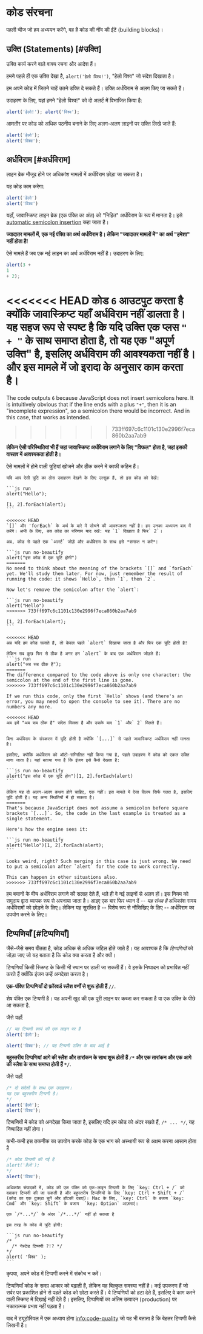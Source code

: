 # कोड संरचना

पहली चीज जो हम अध्ययन करेंगे, वह है कोड की नींव की ईंटें (building blocks)।

## उक्ति (Statements) [#उक्ति]

उक्ति कार्य करने वाले वाक्य रचना और आदेश हैं।

हमने पहले ही एक उक्ति देखा है, `alert('हेलो विश्व!')`, "हेलो विश्व" जो संदेश दिखाता है।

हम अपने कोड में जितने चाहें उतने उक्ति दे सकते हैं। उक्ति अर्धविराम से अलग किए जा सकते हैं।

उदाहरण के लिए, यहां हमने "हेलो विश्व!" को दो अलर्ट में विभाजित किया है:

```js run no-beautify
alert('हेलो!'); alert('विश्व');
```

आमतौर पर कोड को अधिक पठनीय बनाने के लिए अलग-अलग लाइनों पर उक्ति लिखे जाते हैं:

```js run no-beautify
alert('हेलो');
alert('विश्व');
```

## अर्धविराम [#अर्धविराम]

लाइन ब्रेक मौजूद होने पर अधिकांश मामलों में अर्धविराम छोड़ा जा सकता है।

यह कोड काम करेगा:

```js run no-beautify
alert('हेलो')
alert('विश्व')
```

यहाँ, जावास्क्रिप्ट लाइन ब्रेक (एक पंक्ति का अंत) को "निहित" अर्धविराम के रूप में मानता है। इसे [automatic semicolon insertion](https://tc39.github.io/ecma262/#sec-automatic-semicolon-insertion) कहा जाता है। 

**ज्यादातर मामलों में, एक नई पंक्ति का अर्थ अर्धविराम है। लेकिन "ज्यादातर मामलों में" का अर्थ "हमेशा" नहीं होता है!**

ऐसे मामले हैं जब एक नई लाइन का अर्थ अर्धविराम नहीं है। उदाहरण के लिए:

```js run no-beautify
alert(3 +
1
+ 2);
```

<<<<<<< HEAD
कोड `6` आउटपुट करता है क्योंकि जावास्क्रिप्ट यहाँ अर्धविराम नहीं डालता है। यह सहज रूप से स्पष्ट है कि यदि उक्ति एक प्लस `" + "` के साथ समाप्त होता है, तो यह एक "अपूर्ण उक्ति" है, इसलिए अर्धविराम की आवश्यकता नहीं है। और इस मामले में जो इरादा के अनुसार काम करता है।
=======
The code outputs `6` because JavaScript does not insert semicolons here. It is intuitively obvious that if the line ends with a plus `"+"`, then it is an "incomplete expression", so a semicolon there would be incorrect. And in this case, that works as intended.
>>>>>>> 733ff697c6c1101c130e2996f7eca860b2aa7ab9

**लेकिन ऐसी परिस्थितियां भी हैं जहां जावास्क्रिप्ट अर्धविराम लगाने के लिए "विफल" होता है, जहां इसकी वास्तव में आवश्यकता होती है।**

ऐसे मामलों में होने वाली त्रुटियां खोजने और ठीक करने में काफी कठिन हैं।

````smart header="एक त्रुटि का उदाहरण"
यदि आप ऐसी त्रुटि का ठोस उदाहरण देखने के लिए उत्सुक हैं, तो इस कोड को देखें:

```js run
alert("Hello");

[1, 2].forEach(alert);
```

<<<<<<< HEAD
`[]` और 'forEach` के अर्थ के बारे में सोचने की आवश्यकता नहीं है। हम उनका अध्ययन बाद में करेंगे। अभी के लिए, बस कोड का परिणाम याद रखें: यह `1` दिखाता है फिर` 2`।

अब, कोड से पहले एक `अलर्ट` जोड़ें और अर्धविराम के साथ इसे *समाप्त न करें*:

```js run no-beautify
alert("इस कोड में एक त्रुटि होगी")
=======
No need to think about the meaning of the brackets `[]` and `forEach` yet. We'll study them later. For now, just remember the result of running the code: it shows `Hello`, then `1`, then `2`.

Now let's remove the semicolon after the `alert`:

```js run no-beautify
alert("Hello")
>>>>>>> 733ff697c6c1101c130e2996f7eca860b2aa7ab9

[1, 2].forEach(alert);
```

<<<<<<< HEAD
अब यदि हम कोड चलाते हैं, तो केवल पहले `alert` दिखाया जाता है और फिर एक त्रुटि होती है!

लेकिन सब कुछ फिर से ठीक है अगर हम `alert` के बाद एक अर्धविराम जोड़ते हैं:
```js run
alert("अब सब ठीक है");
=======
The difference compared to the code above is only one character: the semicolon at the end of the first line is gone.
>>>>>>> 733ff697c6c1101c130e2996f7eca860b2aa7ab9

If we run this code, only the first `Hello` shows (and there's an error, you may need to open the console to see it). There are no numbers any more.

<<<<<<< HEAD
अब हमें "अब सब ठीक है" संदेश मिलता है और उसके बाद `1` और` 2` मिलते हैं।


बिना अर्धविराम के संस्करण में त्रुटि होती है क्योंकि `[...]` से पहले जावास्क्रिप्ट अर्धविराम नहीं मानता है।

इसलिए, क्योंकि अर्धविराम को ऑटो-सम्मिलित नहीं किया गया है, पहले उदाहरण में कोड को एकल उक्ति माना जाता है। यहां बताया गया है कि इंजन इसे कैसे देखता है:

```js run no-beautify
alert("इस कोड में एक त्रुटि होग")[1, 2].forEach(alert)
```

लेकिन यह दो अलग-अलग कथन होने चाहिए, एक नहीं। इस मामले में ऐसा विलय सिर्फ गलत है, इसलिए त्रुटि होती है। यह अन्य स्थितियों में हो सकता है।
=======
That's because JavaScript does not assume a semicolon before square brackets `[...]`. So, the code in the last example is treated as a single statement.

Here's how the engine sees it:

```js run no-beautify
alert("Hello")[1, 2].forEach(alert);
```

Looks weird, right? Such merging in this case is just wrong. We need to put a semicolon after `alert` for the code to work correctly.

This can happen in other situations also.
>>>>>>> 733ff697c6c1101c130e2996f7eca860b2aa7ab9
````

हम बयानों के बीच अर्धविराम लगाने की सलाह देते हैं, भले ही वे नई लाइनों से अलग हों। इस नियम को समुदाय द्वारा व्यापक रूप से अपनाया जाता है। आइए एक बार फिर ध्यान दें -- *यह संभव है* अधिकांश समय अर्धविरामों को छोड़ने के लिए। लेकिन यह सुरक्षित है -- विशेष रूप से नौसिखिए के लिए -- अर्धविराम का उपयोग करने के लिए।

## टिप्पणियाँ [#टिप्पणियाँ]

जैसे-जैसे समय बीतता है, कोड अधिक से अधिक जटिल होते जाते हैं। यह आवश्यक है कि *टिप्पणियों* को जोड़ा जाए जो यह बताता है कि कोड क्या करता है और क्यों।

टिप्पणियाँ किसी स्क्रिप्ट के किसी भी स्थान पर डाली जा सकती हैं। वे इसके निष्पादन को प्रभावित नहीं करते हैं क्योंकि इंजन उन्हें अनदेखा करता है।

**एक-पंक्ति टिप्पणियाँ दो फ़ॉरवर्ड स्लैश वर्णों से शुरू होती हैं `//`.**

शेष पंक्ति एक टिप्पणी है। यह अपनी खुद की एक पूरी लाइन पर कब्जा कर सकता है या एक उक्ति के पीछे आ सकता है.

जैसे यहाँ:
```js run
// यह टिप्पणी स्वयं की एक लाइन पर है
alert('हैलो');

alert('विश्व'); // यह टिप्पणी उक्ति के बाद आई है
```

**बहुस्तरीय टिप्पणियां आगे की स्लैश और तारांकन के साथ शुरू होती हैं <code>/&#42;</code> और एक तारांकन और एक आगे की स्लैश के साथ समाप्त होती हैं <code>&#42;/</code>.**

जैसे यहाँ:

```js run
/* दो संदेशों के साथ एक उदाहरण।
यह एक बहुस्तरीय टिप्पणी है।
*/
alert('हैलो');
alert('विश्व');
```

टिप्पणियों में कोड को अनदेखा किया जाता है, इसलिए यदि हम कोड को अंदर रखते हैं, <code>/&#42; ... &#42;/</code>, यह निष्पादित नहीं होगा।

कभी-कभी इस तकनीक का उपयोग करके कोड के एक भाग को अस्थायी रूप से अक्षम करना आसान होता है

```js run
/* कोड टिप्पणी की गई है
alert('हैलो');
*/
alert('विश्व');
```

```smart header="हॉट कुंजी का उपयोग करें!"
अधिकांश संपादकों में, कोड की एक पंक्ति को एक-लाइन टिप्पणी के लिए `key: Ctrl + /` को दबाकर टिप्पणी की जा सकती है और बहुस्तरीय टिप्पणियों के लिए `key: Ctrl + Shift + /` (कोड का एक टुकड़ा चुनें और हॉटकी दबाएं)। Mac के लिए, `key: Ctrl` के बजाय `key: Cmd` और `key: Shift` के बजाय  `key: Option` आज़माएं।
```

````warn header="टिप्पणियाँ जो अन्य टिप्पणियों के अंदर हैं समर्थित नहीं हैं!"
एक `/*...*/` के अंदर `/*...*/` नहीं हो सकता है

इस तरह के कोड में त्रुटि होगी:

```js run no-beautify
/*
  /* नेस्टेड टिप्पणी ?!? */
*/
alert( 'विश्व' );
```
````

कृपया, अपने कोड में टिप्पणी करने में संकोच न करें।

टिप्पणियाँ कोड के समग्र आकार को बढ़ाती हैं, लेकिन यह बिल्कुल समस्या नहीं है। कई उपकरण हैं जो सर्वर पर प्रकाशित होने से पहले कोड को छोटा करते हैं। वे टिप्पणियों को हटा देते हैं, इसलिए वे काम करने वाली स्क्रिप्ट में दिखाई नहीं देते हैं। इसलिए, टिप्पणियों का अंतिम उत्पादन (production) पर नकारात्मक प्रभाव नहीं पड़ता है।

बाद में ट्यूटोरियल में एक अध्याय होगा <info:code-quality> जो यह भी बताता है कि बेहतर टिप्पणी कैसे लिखनी है।
